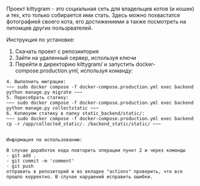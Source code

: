 Проект kittygram - это социальная сеть для владельцев котов (и кошек) и тех, кто только собирается ими стать. Здесь можно похвастатся фотографией своего кота, его достижениеми  а также посмотреть на питомцев других пользрвателей.

Инструкция по установке:
1. Скачать проект с репозиитория
2. Зайти на удаленный сервер, используя ключи
3. Перейти в директорию kittygram/ и запустить docker-compose.production.yml, используя команду:
~~~ sudo docker compose -f docker-compose.production.yml up -d ~~~
4. Выполнить миграции:
~~~ sudo docker compose -f docker-compose.production.yml exec backend python manage.py migrate ~~~
5. Пересобрать статику:
~~~ sudo docker compose -f docker-compose.production.yml exec backend python manage.py collectstatic ~~~
6. Копиоуем статику в папку static_backend/static/:
~~~ sudo docker compose -f docker-compose.production.yml exec backend cp -r /app/collected_static/. /backend_static/static/ ~~~


Информация по использованию:

В случае доработок кода повторить операции пункт 2 и через команды 
- git add .
- git commit -m 'comment'
- git push
отправить в репозиторий и во вкладке "actions" проверить, что все прошло корректно. В случае нарушений исправить ошибки.

